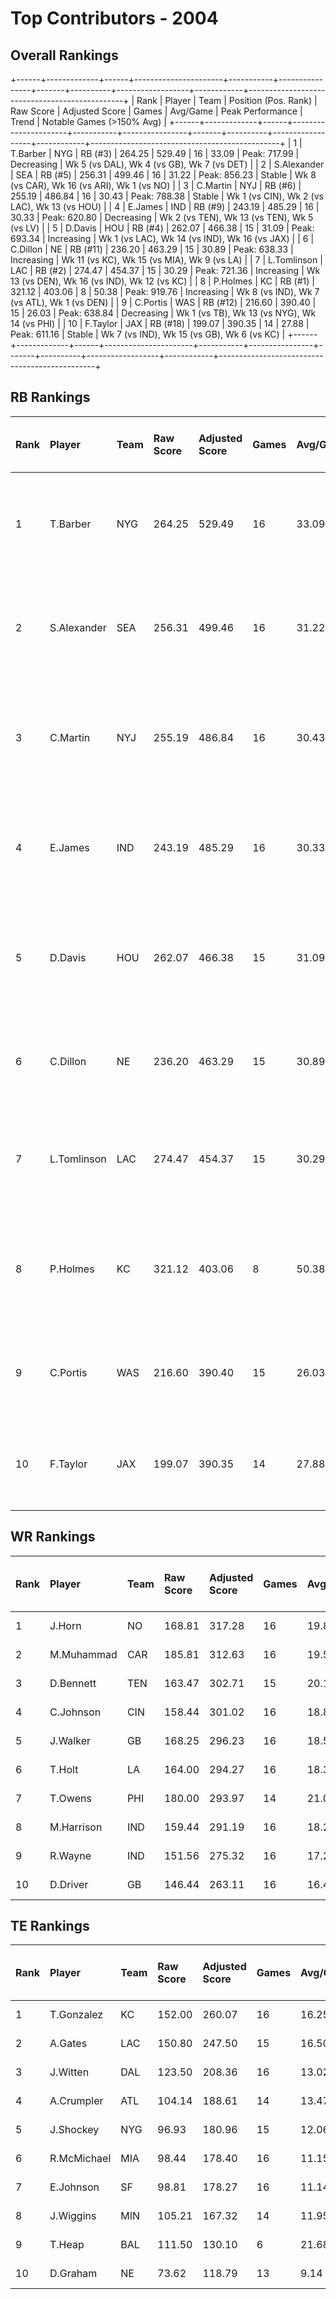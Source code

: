 # Top Contributors - 2004

## Overall Rankings

+------+-------------+------+----------------------+-----------+----------------+-------+----------+------------------+------------+-----------------------------------------------+
| Rank | Player      | Team | Position (Pos. Rank) | Raw Score | Adjusted Score | Games | Avg/Game | Peak Performance | Trend      | Notable Games (>150% Avg)                     |
+------+-------------+------+----------------------+-----------+----------------+-------+----------+------------------+------------+-----------------------------------------------+
| 1    | T.Barber    | NYG  | RB (#3)              | 264.25    | 529.49         | 16    | 33.09    | Peak: 717.99     | Decreasing | Wk 5 (vs DAL), Wk 4 (vs GB), Wk 7 (vs DET)    |
| 2    | S.Alexander | SEA  | RB (#5)              | 256.31    | 499.46         | 16    | 31.22    | Peak: 856.23     | Stable     | Wk 8 (vs CAR), Wk 16 (vs ARI), Wk 1 (vs NO)   |
| 3    | C.Martin    | NYJ  | RB (#6)              | 255.19    | 486.84         | 16    | 30.43    | Peak: 788.38     | Stable     | Wk 1 (vs CIN), Wk 2 (vs LAC), Wk 13 (vs HOU)  |
| 4    | E.James     | IND  | RB (#9)              | 243.19    | 485.29         | 16    | 30.33    | Peak: 620.80     | Decreasing | Wk 2 (vs TEN), Wk 13 (vs TEN), Wk 5 (vs LV)   |
| 5    | D.Davis     | HOU  | RB (#4)              | 262.07    | 466.38         | 15    | 31.09    | Peak: 693.34     | Increasing | Wk 1 (vs LAC), Wk 14 (vs IND), Wk 16 (vs JAX) |
| 6    | C.Dillon    | NE   | RB (#11)             | 236.20    | 463.29         | 15    | 30.89    | Peak: 638.33     | Increasing | Wk 11 (vs KC), Wk 15 (vs MIA), Wk 9 (vs LA)   |
| 7    | L.Tomlinson | LAC  | RB (#2)              | 274.47    | 454.37         | 15    | 30.29    | Peak: 721.36     | Increasing | Wk 13 (vs DEN), Wk 16 (vs IND), Wk 12 (vs KC) |
| 8    | P.Holmes    | KC   | RB (#1)              | 321.12    | 403.06         | 8     | 50.38    | Peak: 919.76     | Increasing | Wk 8 (vs IND), Wk 7 (vs ATL), Wk 1 (vs DEN)   |
| 9    | C.Portis    | WAS  | RB (#12)             | 216.60    | 390.40         | 15    | 26.03    | Peak: 638.84     | Decreasing | Wk 1 (vs TB), Wk 13 (vs NYG), Wk 14 (vs PHI)  |
| 10   | F.Taylor    | JAX  | RB (#18)             | 199.07    | 390.35         | 14    | 27.88    | Peak: 611.16     | Stable     | Wk 7 (vs IND), Wk 15 (vs GB), Wk 6 (vs KC)    |
+------+-------------+------+----------------------+-----------+----------------+-------+----------+------------------+------------+-----------------------------------------------+

## RB Rankings

| Rank | Player      | Team | Raw Score | Adjusted Score | Games | Avg/Game | Peak Performance | Trend      | Notable Games (>150% Avg)                     |
| :----| :-----------| :----| :---------| :--------------| :-----| :--------| :----------------| :----------| :---------------------------------------------|
| 1    | T.Barber    | NYG  | 264.25    | 529.49         | 16    | 33.09    | Peak: 717.99     | Decreasing | Wk 5 (vs DAL), Wk 4 (vs GB), Wk 7 (vs DET)    |
| 2    | S.Alexander | SEA  | 256.31    | 499.46         | 16    | 31.22    | Peak: 856.23     | Stable     | Wk 8 (vs CAR), Wk 16 (vs ARI), Wk 1 (vs NO)   |
| 3    | C.Martin    | NYJ  | 255.19    | 486.84         | 16    | 30.43    | Peak: 788.38     | Stable     | Wk 1 (vs CIN), Wk 2 (vs LAC), Wk 13 (vs HOU)  |
| 4    | E.James     | IND  | 243.19    | 485.29         | 16    | 30.33    | Peak: 620.80     | Decreasing | Wk 2 (vs TEN), Wk 13 (vs TEN), Wk 5 (vs LV)   |
| 5    | D.Davis     | HOU  | 262.07    | 466.38         | 15    | 31.09    | Peak: 693.34     | Increasing | Wk 1 (vs LAC), Wk 14 (vs IND), Wk 16 (vs JAX) |
| 6    | C.Dillon    | NE   | 236.20    | 463.29         | 15    | 30.89    | Peak: 638.33     | Increasing | Wk 11 (vs KC), Wk 15 (vs MIA), Wk 9 (vs LA)   |
| 7    | L.Tomlinson | LAC  | 274.47    | 454.37         | 15    | 30.29    | Peak: 721.36     | Increasing | Wk 13 (vs DEN), Wk 16 (vs IND), Wk 12 (vs KC) |
| 8    | P.Holmes    | KC   | 321.12    | 403.06         | 8     | 50.38    | Peak: 919.76     | Increasing | Wk 8 (vs IND), Wk 7 (vs ATL), Wk 1 (vs DEN)   |
| 9    | C.Portis    | WAS  | 216.60    | 390.40         | 15    | 26.03    | Peak: 638.84     | Decreasing | Wk 1 (vs TB), Wk 13 (vs NYG), Wk 14 (vs PHI)  |
| 10   | F.Taylor    | JAX  | 199.07    | 390.35         | 14    | 27.88    | Peak: 611.16     | Stable     | Wk 7 (vs IND), Wk 15 (vs GB), Wk 6 (vs KC)    |

## WR Rankings

| Rank | Player     | Team | Raw Score | Adjusted Score | Games | Avg/Game | Peak Performance | Trend      | Notable Games (>150% Avg) |
| :----| :----------| :----| :---------| :--------------| :-----| :--------| :----------------| :----------| :-------------------------|
| 1    | J.Horn     | NO   | 168.81    | 317.28         | 16    | 19.83    | Peak: 504.31     | Increasing |                           |
| 2    | M.Muhammad | CAR  | 185.81    | 312.63         | 16    | 19.54    | Peak: 568.79     | Increasing |                           |
| 3    | D.Bennett  | TEN  | 163.47    | 302.71         | 15    | 20.18    | Peak: 932.69     | Increasing |                           |
| 4    | C.Johnson  | CIN  | 158.44    | 301.02         | 16    | 18.81    | Peak: 603.31     | Increasing |                           |
| 5    | J.Walker   | GB   | 168.25    | 296.23         | 16    | 18.51    | Peak: 688.77     | Decreasing |                           |
| 6    | T.Holt     | LA   | 164.00    | 294.27         | 16    | 18.39    | Peak: 520.79     | Increasing |                           |
| 7    | T.Owens    | PHI  | 180.00    | 293.97         | 14    | 21.00    | Peak: 569.10     | Decreasing |                           |
| 8    | M.Harrison | IND  | 159.44    | 291.19         | 16    | 18.20    | Peak: 605.12     | Stable     |                           |
| 9    | R.Wayne    | IND  | 151.56    | 275.32         | 16    | 17.21    | Peak: 590.50     | Stable     |                           |
| 10   | D.Driver   | GB   | 146.44    | 263.11         | 16    | 16.44    | Peak: 608.10     | Increasing |                           |

## TE Rankings

| Rank | Player      | Team | Raw Score | Adjusted Score | Games | Avg/Game | Peak Performance | Trend      | Notable Games (>150% Avg) |
| :----| :-----------| :----| :---------| :--------------| :-----| :--------| :----------------| :----------| :-------------------------|
| 1    | T.Gonzalez  | KC   | 152.00    | 260.07         | 16    | 16.25    | Peak: 605.84     | Stable     |                           |
| 2    | A.Gates     | LAC  | 150.80    | 247.50         | 15    | 16.50    | Peak: 487.93     | Increasing |                           |
| 3    | J.Witten    | DAL  | 123.50    | 208.36         | 16    | 13.02    | Peak: 414.39     | Stable     |                           |
| 4    | A.Crumpler  | ATL  | 104.14    | 188.61         | 14    | 13.47    | Peak: 361.79     | Increasing |                           |
| 5    | J.Shockey   | NYG  | 96.93     | 180.96         | 15    | 12.06    | Peak: 324.23     | Increasing |                           |
| 6    | R.McMichael | MIA  | 98.44     | 178.40         | 16    | 11.15    | Peak: 324.89     | Decreasing |                           |
| 7    | E.Johnson   | SF   | 98.81     | 178.27         | 16    | 11.14    | Peak: 572.37     | Decreasing |                           |
| 8    | J.Wiggins   | MIN  | 105.21    | 167.32         | 14    | 11.95    | Peak: 377.17     | Stable     |                           |
| 9    | T.Heap      | BAL  | 111.50    | 130.10         | 6     | 21.68    | Peak: 324.53     | Increasing |                           |
| 10   | D.Graham    | NE   | 73.62     | 118.79         | 13    | 9.14     | Peak: 302.45     | Decreasing |                           |

